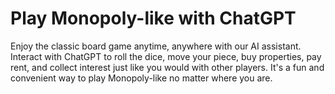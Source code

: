 # Play Monopoly-like with ChatGPT
 Enjoy the classic board game anytime, anywhere with our AI assistant. Interact with ChatGPT to roll the dice, move your piece, buy properties, pay rent, and collect interest just like you would with other players. It's a fun and convenient way to play Monopoly-like no matter where you are.

